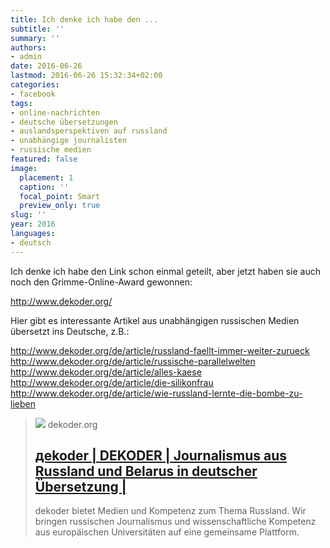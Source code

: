 ```yaml
---
title: Ich denke ich habe den ...
subtitle: ''
summary: ''
authors:
- admin
date: 2016-06-26
lastmod: 2016-06-26 15:32:34+02:00
categories:
- facebook
tags:
- online-nachrichten
- deutsche übersetzungen
- auslandsperspektiven auf russland
- unabhängige journalisten
- russische medien
featured: false
image:
  placement: 1
  caption: ''
  focal_point: Smart
  preview_only: true
slug: ''
year: 2016
languages:
- deutsch
---
```


Ich denke ich habe den Link schon einmal geteilt, aber jetzt haben sie auch noch den Grimme-Online-Award gewonnen:

http://www.dekoder.org/

Hier gibt es interessante Artikel aus unabhängigen russischen Medien übersetzt ins Deutsche, z.B.:

http://www.dekoder.org/de/article/russland-faellt-immer-weiter-zurueck
http://www.dekoder.org/de/article/russische-parallelwelten
http://www.dekoder.org/de/article/alles-kaese
http://www.dekoder.org/de/article/die-silikonfrau
http://www.dekoder.org/de/article/wie-russland-lernte-die-bombe-zu-lieben
> [![](http://www.dekoder.org/dekoder-logo-1200x1200-new.png)](http://www.dekoder.org/)
> dekoder.org
> ## [дekoder | DEKODER | Journalismus aus Russland und Belarus in deutscher Übersetzung |](http://www.dekoder.org/)
>
>dekoder bietet Medien und Kompetenz zum Thema Russland. Wir bringen russischen Journalismus und wissenschaftliche Kompetenz aus europäischen Universitäten auf eine gemeinsame Plattform.